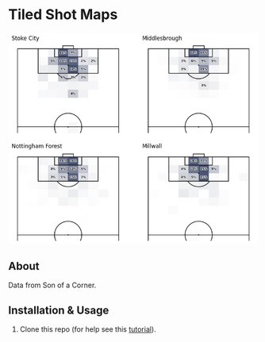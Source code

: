 # Tiled Shot Maps

![tiled-shot-maps](figures/07022022_efl-championship-shots.png)

## About

Data from Son of a Corner.

## Installation & Usage

1. Clone this repo (for help see this [tutorial](https://help.github.com/articles/cloning-a-repository/)).
